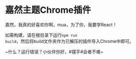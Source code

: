 # 嘉然主题Chrome插件
嘉然，我真的好喜欢你啊，mua，为了你，我要学React！

如需构建，请在根目录下运行<code>npm run build</code>，然后将build文件夹作为已解压的插件导入Chrome中即可。

~什么？运行错误？小伙伴你好，#摆手#会者不难~

